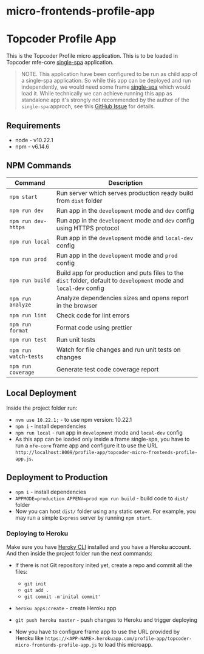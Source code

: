 # micro-frontends-profile-app

# Topcoder Profile App

This is the Topcoder Profile micro application. This is to be loaded in Topcoder mfe-core [single-spa](https://single-spa.js.org/) application.

> NOTE. This application have been configured to be run as child app of a single-spa application. So while this app can be deployed and run independently, we would need some frame [single-spa](https://single-spa.js.org/) which would load it. While technically we can achieve running this app as standalone app it's strongly not recommended by the author of the `single-spa` approch, see this [GitHub Issue](https://github.com/single-spa/single-spa/issues/640) for details.

## Requirements

- node - v10.22.1
- npm - v6.14.6

## NPM Commands

| Command               | Description                                                                                                        |
| --------------------- | ------------------------------------------------------------------------------------------------------------------ |
| `npm start`           | Run server which serves production ready build from `dist` folder                                                  |
| `npm run dev`         | Run app in the `development` mode and `dev` config                                                                 |
| `npm run dev-https`   | Run app in the `development` mode and `dev` config using HTTPS protocol                                            |
| `npm run local`       | Run app in the `development` mode and `local-dev` config                                                           |
| `npm run prod`        | Run app in the `development` mode and `prod` config                                                                |
| `npm run build`       | Build app for production and puts files to the `dist` folder, default to `development` mode and `local-dev` config |
| `npm run analyze`     | Analyze dependencies sizes and opens report in the browser                                                         |
| `npm run lint`        | Check code for lint errors                                                                                         |
| `npm run format`      | Format code using prettier                                                                                         |
| `npm run test`        | Run unit tests                                                                                                     |
| `npm run watch-tests` | Watch for file changes and run unit tests on changes                                                               |
| `npm run coverage`    | Generate test code coverage report                                                                                 |

## Local Deployment

Inside the project folder run:

- `nvm use 10.22.1;` - to use npm version: 10.22.1
- `npm i` - install dependencies
- `npm run local` - run app in `development` mode and `local-dev` config
- As this app can be loaded only inside a frame single-spa, you have to run a `mfe-core` frame app and configure it to use the URL `http://localhost:8009/profile-app/topcoder-micro-frontends-profile-app.js`.

## Deployment to Production

- `npm i` - install dependencies
- `APPMODE=production APPENV=prod npm run build` - build code to `dist/` folder
- Now you can host `dist/` folder using any static server. For example, you may run a simple `Express` server by running `npm start`.

### Deploying to Heroku

Make sure you have [Heroky CLI](https://devcenter.heroku.com/articles/heroku-cli) installed and you have a Heroku account. And then inside the project folder run the next commands:

- If there is not Git repository inited yet, create a repo and commit all the files:

  - `git init`
  - `git add .`
  - `git commit -m'inital commit'`

- `heroku apps:create` - create Heroku app

- `git push heroku master` - push changes to Heroku and trigger deploying

- Now you have to configure frame app to use the URL provided by Heroku like `https://<APP-NAME>.herokuapp.com/profile-app/topcoder-micro-frontends-profile-app.js` to load this microapp.
